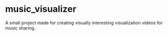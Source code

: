 # music_visualizer
A small project made for creating visually interesting visualization videos for music sharing. 
